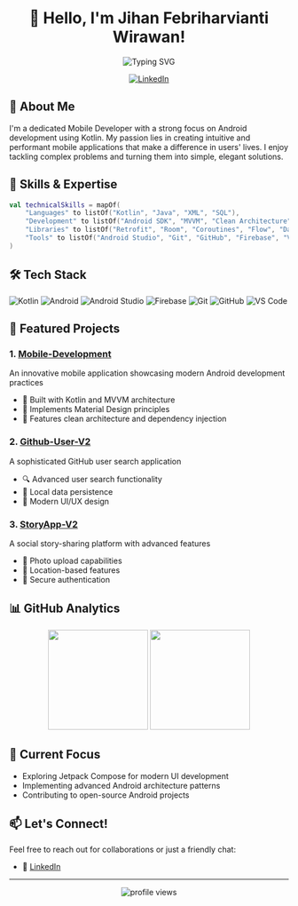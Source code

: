 # <div align="center">👋 Hello, I'm Jihan Febriharvianti Wirawan!</div>

<div align="center">
  <img src="https://readme-typing-svg.herokuapp.com?font=Fira+Code&pause=1000&color=54A6FF&center=true&vCenter=true&width=435&lines=Mobile+Developer;Android+Development+Specialist;Kotlin+Enthusiast" alt="Typing SVG" />
</div>

<p align="center">
  <a href="https://www.linkedin.com/in/jihan-febriharvianti-wirawan-b00b23200/"><img src="https://img.shields.io/badge/LinkedIn-0077B5?style=for-the-badge&logo=linkedin&logoColor=white" alt="LinkedIn"/></a>
</p>

## 🚀 About Me

I'm a dedicated Mobile Developer with a strong focus on Android development using Kotlin. My passion lies in creating intuitive and performant mobile applications that make a difference in users' lives. I enjoy tackling complex problems and turning them into simple, elegant solutions.

## 💼 Skills & Expertise

```kotlin
val technicalSkills = mapOf(
    "Languages" to listOf("Kotlin", "Java", "XML", "SQL"),
    "Development" to listOf("Android SDK", "MVVM", "Clean Architecture", "RESTful APIs"),
    "Libraries" to listOf("Retrofit", "Room", "Coroutines", "Flow", "Dagger Hilt"),
    "Tools" to listOf("Android Studio", "Git", "GitHub", "Firebase", "VS Code")
)
```

## 🛠️ Tech Stack

![Kotlin](https://img.shields.io/badge/Kotlin-0095D5?style=for-the-badge&logo=kotlin&logoColor=white)
![Android](https://img.shields.io/badge/Android-3DDC84?style=for-the-badge&logo=android&logoColor=white)
![Android Studio](https://img.shields.io/badge/Android%20Studio-3DDC84?style=for-the-badge&logo=android-studio&logoColor=white)
![Firebase](https://img.shields.io/badge/Firebase-FFCA28?style=for-the-badge&logo=firebase&logoColor=black)
![Git](https://img.shields.io/badge/Git-F05032?style=for-the-badge&logo=git&logoColor=white)
![GitHub](https://img.shields.io/badge/GitHub-181717?style=for-the-badge&logo=github&logoColor=white)
![VS Code](https://img.shields.io/badge/VS%20Code-007ACC?style=for-the-badge&logo=visual-studio-code&logoColor=white)

## 📱 Featured Projects

### 1. [Mobile-Development](https://github.com/jihanfebri/Mobile-Development)
An innovative mobile application showcasing modern Android development practices
- 🔧 Built with Kotlin and MVVM architecture
- 📱 Implements Material Design principles
- 🔄 Features clean architecture and dependency injection

### 2. [Github-User-V2](https://github.com/jihanfebri/Github-User-V2)
A sophisticated GitHub user search application
- 🔍 Advanced user search functionality
- 💾 Local data persistence
- 🎨 Modern UI/UX design

### 3. [StoryApp-V2](https://github.com/jihanfebri/StoryApp-V2)
A social story-sharing platform with advanced features
- 📸 Photo upload capabilities
- 📍 Location-based features
- 🔐 Secure authentication

## 📊 GitHub Analytics

<p align="center">
  <img height="180em" src="https://github-readme-stats.vercel.app/api?username=jihanfebri&show_icons=true&theme=tokyonight&include_all_commits=true&count_private=true"/>
  <img height="180em" src="https://github-readme-stats.vercel.app/api/top-langs/?username=jihanfebri&layout=compact&langs_count=8&theme=tokyonight"/>
</p>

## 🌱 Current Focus

- Exploring Jetpack Compose for modern UI development
- Implementing advanced Android architecture patterns
- Contributing to open-source Android projects

## 📫 Let's Connect!

Feel free to reach out for collaborations or just a friendly chat:
- 💼 [LinkedIn](https://www.linkedin.com/in/jihan-febriharvianti-wirawan-b00b23200/)

---

<div align="center">
  <img src="https://komarev.com/ghpvc/?username=jihanfebri&label=Profile%20views&color=0e75b6&style=flat" alt="profile views" />
</div>